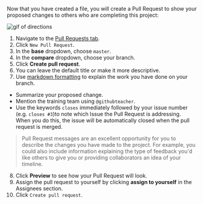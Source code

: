 Now that you have created a file, you will create a Pull Request to show your proposed changes to others who are completing this project:

![gif of directions](../images/gifs/intro/pull-request-intro.gif)

1. Navigate to the <a href="https://github.com/githubschool/open-enrollment-classes-introduction-to-github/pulls" target="_blank">Pull Requests tab</a>.
2. Click `New Pull Request`.
3. In the **base** dropdown, choose `master`.
4. In the **compare** dropdown, choose your branch.
5. Click **Create pull request**.
6. You can leave the default title or make it more descriptive.
7. Use [markdown formatting](https://guides.github.com/features/mastering-markdown/) to explain the work you have done on your branch.
  - Summarize your proposed change.
  - Mention the training team using `@githubteacher`.
  - Use the keywords `closes` immediately followed by your issue number (e.g. `closes #3`)to note which Issue the Pull Request is addressing. When you do this, the issue will be automatically closed when the pull request is merged.

   > Pull Request messages are an excellent opportunity for you to describe the changes you have made to the project. For example, you could also include information explaining the type of feedback you'd like others to give you or providing collaborators an idea of your timeline.

8. Click **Preview** to see how your Pull Request will look.
9. Assign the pull request to yourself by clicking **assign to yourself** in the Assignees section.
10. Click `Create pull request`.
